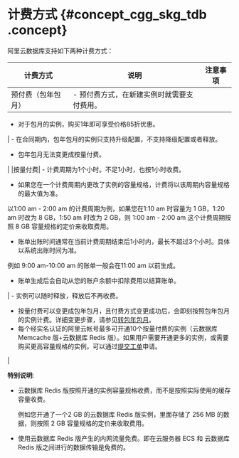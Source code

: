 # 计费方式 {#concept_cgg_skg_tdb .concept}

阿里云数据库支持如下两种计费方式：

|计费方式|说明|注意事项|
|----|--|----|
|预付费（包年包月）| -   预付费方式，在新建实例时就需要支付费用。
-   对于包月的实例，购买1年即可享受价格85折优惠。

 | -   在合同期内，包年包月的实例只支持升级配置，不支持降级配置或者释放。
-   包年包月无法变更成按量付费。

 |
|按量付费| -   计费周期为1个小时。不足1小时，也按1小时收费。
-   如果您在一个计费周期内更改了实例的容量规格，计费将以该周期内容量规格的最大值为准。

以1:00 am - 2:00 am 的计费周期为例，如果您在1:10 am 时容量为 1 GB，1:20 am 时改为 8 GB，1:50 am 时改为 2 GB，则 1:00 am - 2:00 am 这个计费周期按照 8 GB 容量规格的定价来收取费用。

-   账单出账时间通常在当前计费周期结束后1小时内，最长不超过3个小时。具体以系统出账时间为准。

例如 9:00 am-10:00 am 的账单一般会在11:00 am 以前生成。

-   账单生成后会自动从您的账户余额中扣除费用以结算账单。

 | -   实例可以随时释放，释放后不再收费。
-   按量付费可以变更成包年包月，且付费方式变更成功后，会即刻按照包年包月的实例计费。详细变更步骤，请参见[转包年包月](../cn.zh-CN/用户指南/管理实例/转包年包月.md#)。
-   每个经实名认证的阿里云帐号最多可开通10个按量付费的实例（云数据库 Memcache 版+云数据库 Redis 版）。如果用户需要开通更多的实例，或需要购买更高容量规格的实例，可以通过[提交工单](https://selfservice.console.aliyun.com/ticket/createIndex)申请。

 |

**特别说明**:

-   云数据库 Redis 版按照开通的实例容量规格收费，而不是按照实际使用的缓存容量收费。

    例如您开通了一个2 GB 的云数据库 Redis 版实例，里面存储了 256 MB 的数据，则按照 2 GB 容量规格的定价来收取费用。

-   使用云数据库 Redis 版产生的内网流量免费。即在云服务器 ECS 和 云数据库 Redis 版之间进行的数据传输是免费的。

